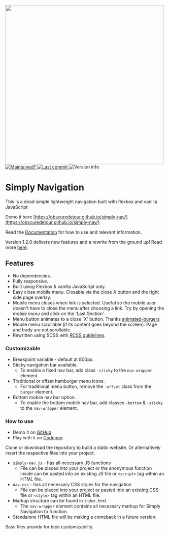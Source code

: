 <p align="left">
  <a href="https://obscuredetour.github.io/simply-nav/">
    <img width=500 src="assets/images/logo-full-dark.svg">
  </a>
  <br>
  <a href="https://obscuredetour.github.io/simply-nav/">
    <img alt="Maintained?" src="https://img.shields.io/maintenance/yes/2020.svg?colorB=2f8332">
  </a>
  <a href="https://obscuredetour.github.io/simply-nav/commits/master">
    <img alt="Last commit" src="https://img.shields.io/github/last-commit/obscuredetour/simply-nav.svg?colorB=2f8332">
  </a>
  <img alt="Version info" src="https://img.shields.io/github/tag/obscuredetour/simply-nav.svg?colorB=2f8332&label=version&style=flat">
</p>

# Simply Navigation
This is a dead simple lightweight navigation built with flexbox and vanilla JavaScript

Demo it here [https://obscuredetour.github.io/simply-nav/](https://obscuredetour.github.io/simply-nav/)

Read the [Documentation](https://obscuredetour.github.io/simply-nav/) for how to use and relevant information.

Version 1.2.0 delivers new features and a rewrite from the ground up! Read more [here](https://obscuredetour.github.io/simply-nav/).

## Features

- No dependencies.
- Fully responsive.
- Built using Flexbox & vanilla JavaScript only.
- Easy close mobile menu. Closable via the close *X* button and the right side page overlay.
- Mobile menu closes when link is selected. Useful so the mobile user doesn't have to close the menu after choosing a link. Try by opening the *mobile menu* and click on the 'Last Section'.
- Menu button animates to a close 'X' button. Thanks [animated-burgers](https://github.com/march08/animated-burgers)
- Mobile menu scrollable (if its content goes beyond the screen). Page and body are not scrollable.
- Rewritten using SCSS with [RCSS guidelines](https://rscss.io/).

### Customizable

- Breakpoint variable - default at 800px.
- Sticky navigation bar available.
  - To enable a fixed nav bar, add class `-sticky` to the `nav-wrapper` element.
- Traditional or offset hamburger menu icons.
  - For traditional menu button, remove the `-offset` class from the `burger` element.
- Bottom mobile nav bar option.
  - To enable the bottom mobile nav bar, add classes `-bottom` & `-sticky` to the `nav-wrapper` element.

### How to use
- Demo it on [GitHub](https://obscuredetour.github.io/simply-nav/)
- Play with it on [Codepen](https://codepen.io/obscuredetour/full/XxNWLY/)


Clone or download the repository to build a static website. Or alternatively insert the respective files into your project.

- `simply-nav.js` - has all necessary JS functions
  - File can be placed into your project or the anonymous function inside can be pasted into an existing JS file or `<script>` tag within an HTML file.
- `nav.css` - has all necessary CSS styles for the navigation
  - File can be placed into your project or pasted into an existing CSS file or `<style>` tag within an HTML file.
- Markup structure can be found in `index.html`
  - The `nav-wrapper` element contains all necessary markup for Simply Navigation to function.
- Standalone HTML file will be making a comeback in a future version.

Sass files provide for best customizability.

